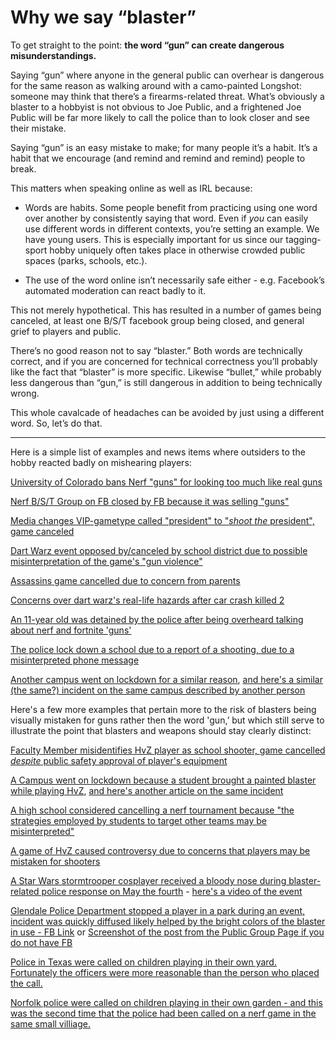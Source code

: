# Why we say “blaster”

To get straight to the point: **the word “gun” can create dangerous misunderstandings.**

Saying “gun” where anyone in the general public can overhear is dangerous for the same reason as walking around with a camo-painted Longshot: someone may think that there’s a firearms-related threat. What’s obviously a blaster to a hobbyist is not obvious to Joe Public, and a frightened Joe Public will be far more likely to call the police than to look closer and see their mistake. 

Saying “gun” is an easy mistake to make; for many people it’s a habit. It’s a habit that we encourage (and remind and remind and remind) people to break. 

This matters when speaking online as well as IRL because:

* Words are habits. Some people benefit from practicing using one word over another by consistently saying that word. Even if *you* can easily use different words in different contexts, you’re setting an example. We have young users. This is especially important for us since our tagging-sport hobby uniquely often takes place in otherwise crowded public spaces (parks, schools, etc.).

* The use of the word online isn’t necessarily safe either - e.g. Facebook’s automated moderation can react badly to it. 

This not merely hypothetical. This has resulted in a number of games being canceled, at least one B/S/T facebook group being closed, and general grief to players and public. 

There’s no good reason not to say “blaster.” Both words are technically correct, and if you are concerned for technical correctness you’ll probably like the fact that “blaster” is more specific. Likewise “bullet,” while probably less dangerous than “gun,” is still dangerous in addition to being technically wrong. 

This whole cavalcade of headaches can be avoided by just using a different word. So, let’s do that. 

---

Here is a simple list of examples and news items where outsiders to the hobby reacted badly on mishearing players:

[University of Colorado bans Nerf "guns" for looking too much like real guns](https://www.washingtontimes.com/news/2009/dec/11/university-expands-gun-ban-to-nerfs/)

[Nerf B/S/T Group on FB closed by FB because it was selling "guns"](https://www.reddit.com/r/Nerf/comments/9ir200/the_importance_of_differentiation_blaster_not_gun/)

[Media changes VIP-gametype called "president" to "*shoot the* president", game canceled](https://wgno.com/2019/02/15/shoot-the-president-party-game-for-kids-raises-concern/)

[Dart Warz event opposed by/canceled by school district due to possible misinterpretation of the game's "gun violence"](https://www.northjersey.com/story/news/bergen/ridgewood/2018/02/27/new-jersey-nj-ridgewood-high-school-opposes-annual-student-nerf-gun-game-called-dart-wars/378826002/)

[Assassins game cancelled due to concern from parents](https://www.danvillesanramon.com/square/2010/03/05/high-school-nerf-game-assassins-cancelled)

[Concerns over dart warz's real-life hazards after car crash killed 2](http://www.startribune.com/to-engage-in-nerf-wars-or-not/374216861/)

[An 11-year old was detained by the police after being overheard talking about nerf and fortnite 'guns'](https://www.reddit.com/r/bestoflegaladvice/comments/9wbwjb/laops_11yearold_son_questioned_by_police_and_not/)

[The police lock down a school due to a report of a shooting, due to a misinterpreted phone message](https://news.yahoo.com/shooting-us-police-lock-down-christian-school-over-192410715.html)

[Another campus went on lockdown for a similar reason](https://www.reddit.com/r/AskReddit/comments/7zw3r4/serious_people_who_have_been_in_a_hostage/durlqth/), [and here's a similar (the same?) incident on the same campus described by another person](https://www.reddit.com/r/humansvszombies/comments/809b64/dont_paint_your_blasters_to_look_like_guns_kids/duu3mwp/?context=3)

Here's a few more examples that pertain more to the risk of blasters being visually mistaken for guns rather then the word 'gun,’ but which still serve to illustrate the point that blasters and weapons should stay clearly distinct:

[Faculty Member misidentifies HvZ player as school shooter, game cancelled *despite* public safety approval of player's equipment](http://www2.umf.maine.edu/flyer/archives/2014-fall/issue-5-12-11-2014/mistaken-school-shooter-speaks/)

[A Campus went on lockdown because a student brought a painted blaster while playing HvZ](https://thetab.com/us/2017/03/22/ball-state-nerf-gun-63344), [and here's another article on the same incident](https://www.wrtv.com/news/crime/ball-state-university-given-all-clear-after-possible-armed-suspect-found-on-campus)

[A high school considered cancelling a nerf tournament because "the strategies employed by students to target other teams may be misinterpreted"](https://www.foxnews.com/us/new-jersey-high-school-mulls-cancellation-of-nerf-gun-tournament-over-shooting-fears)

[A game of HvZ caused controversy due to concerns that players may be mistaken for shooters](http://www.the-standard.org/news/nerf-gun-controversy-at-missouri-state-university/article_2183f114-5bbf-11e3-ab38-0019bb30f31a.html)

[A Star Wars stormtrooper cosplayer received a bloody nose during blaster-related police response on May the fourth](https://calgary.ctvnews.ca/alberta-stormtrooper-bloodied-during-blaster-related-police-response-on-may-the-fourth-1.4925260) - [here's a video of the event](https://www.reddit.com/r/PublicFreakout/comments/ge3tua/police_draw_guns_on_stormtrooper_with_fake_blaster/)

[Glendale Police Department stopped a player in a park during an event, incident was quickly diffused likely helped by the bright colors of the blaster in use - FB Link](https://www.facebook.com/groups/1003866413015398/posts/4638851159516887/) or [Screenshot of the post from the Public Group Page if you do not have FB](https://i.imgur.com/FIgFNOo.png)

[Police in Texas were called on children playing in their own yard. Fortunately the officers were more reasonable than the person who placed the call.](https://news4sanantonio.com/news/local/police-called-over-kids-playing-with-nerf-guns)

[Norfolk police were called on children playing in their own garden - and this was the second time that the police had been called on a nerf game in the same small villiage.](https://www.dailymail.co.uk/news/article-6134397/Police-swoop-eight-year-old-boys-Nerf-gun-birthday-party.html)
